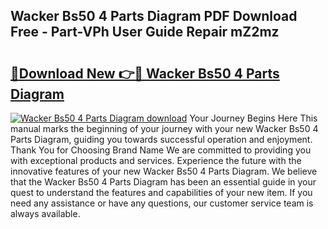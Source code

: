 ## Wacker Bs50 4 Parts Diagram PDF Download Free - Part-VPh User Guide Repair mZ2mz

# <h2><a href="http://dfkcdhr.blite.top/?on=Wacker+Bs50+4+Parts+Diagram">🔗Download New 👉🔴 Wacker Bs50 4 Parts Diagram</a></h2>

[![Wacker Bs50 4 Parts Diagram download](https://i.imgur.com/lujVjoI.png)](http://dfkcdhr.blite.top/?on=Wacker+Bs50+4+Parts+Diagram)
Your Journey Begins Here This manual marks the beginning of your journey with your new Wacker Bs50 4 Parts Diagram, guiding you towards successful operation and enjoyment. Thank You for Choosing Brand Name We are committed to providing you with exceptional products and services. Experience the future with the innovative features of your new Wacker Bs50 4 Parts Diagram. We believe that the Wacker Bs50 4 Parts Diagram has been an essential guide in your quest to understand the features and capabilities of your new item. If you need any assistance or have any questions, our customer service team is always available.

